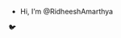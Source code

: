 
-  Hi, I’m @RidheeshAmarthya

🐦

<!---
RidheeshAmarthya/RidheeshAmarthya is a ✨ special ✨ repository because its `README.md` (this file) appears on your GitHub profile.
You can click the Preview link to take a look at your changes.
--->
